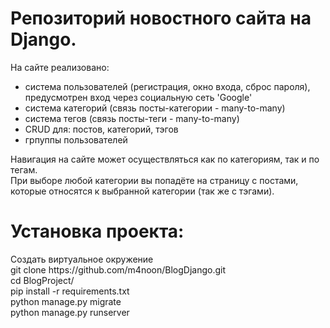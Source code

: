 # Репозиторий новостного сайта на Django.

На сайте реализовано:
<ul>
 <li>cистема пользователей (регистрация, окно входа, сброс пароля), предусмотрен вход через социальную сеть 'Google'</li>
 <li>система категорий (связь посты-категории - many-to-many)</li>
 <li>система тегов (связь посты-теги - many-to-many)</li>
 <li>CRUD для: постов, категорий, тэгов</li>
 <li>грпуппы пользователей</li>
</ul>

<p>Навигация на сайте может осуществляться как по категориям, так и по тегам.
  <br>
При выборе любой категории вы попадёте на страницу с постами, которые относятся к выбранной категории (так же с тэгами).
</p>

<h1> Установка проекта: </h1>
Создать виртуальное окружение <br>
git clone https://github.com/m4noon/BlogDjango.git <br>
cd BlogProject/ <br>
pip install -r requirements.txt <br>
python manage.py migrate <br>
python manage.py runserver

